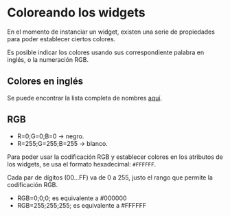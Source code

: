 # Coloreando los widgets

En el momento de instanciar un widget, existen una serie de propiedades para poder establecer ciertos colores.

Es posible indicar los colores usando sus correspondiente palabra en inglés, o la numeración RGB.

## Colores en inglés

Se puede encontrar la lista completa de nombres [aquí](https://www.tcl.tk/man/tcl8.4/TkCmd/colors.html).

## RGB

- R=0;G=0;B=0 -> negro.
- R=255;G=255;B=255 -> blanco.

Para poder usar la codificación RGB y establecer colores en los atributos de los widgets, se usa el formato hexadecimal: `#FFFFFF`.

Cada par de dígitos (00...FF) va de 0 a 255, justo el rango que permite la codificación RGB.

- RGB=0;0;0; es equivalente a #000000
- RGB=255;255;255; es equivalente a #FFFFFF
